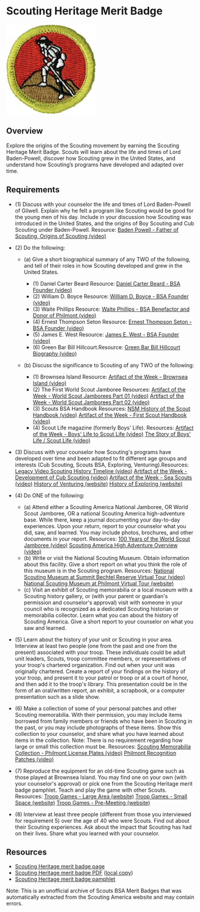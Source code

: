 

# Scouting Heritage Merit Badge

![Scouting Heritage Merit Badge](images/scouting-heritage-merit-badge.jpg)

## Overview



Explore the origins of the Scouting movement by earning the Scouting Heritage Merit Badge. Scouts will learn about the life and times of Lord Baden-Powell, discover how Scouting grew in the United States, and understand how Scouting’s programs have developed and adapted over time.

## Requirements

* (1) Discuss with your counselor the life and times of Lord Baden-Powell of Gilwell. Explain why he felt a program like Scouting would be good for the young men of his day. Include in your discussion how Scouting was introduced in the United States, and the origins of Boy Scouting and Cub Scouting under Baden-Powell. Resource:  [Baden Powell - Father of Scouting, Origins of Scouting (video)](https://www.youtube.com/watch?v=tn9S4qB-fdw&list=PLeqxtqwBBzS-Z290oRp20bqnDqXZkSb3j&index=1)
* (2) Do the following:
    * (a) Give a short biographical summary of any TWO of the following, and tell of their roles in how Scouting developed and grew in the United States.
        * (1) Daniel Carter Beard Resource: [Daniel Carter Beard - BSA Founder (video)](https://www.youtube.com/watch?v=GIaIyxfuLCQ&list=PLeqxtqwBBzS-Z290oRp20bqnDqXZkSb3j&index=2)
        * (2) William D. Boyce Resource: [William D. Boyce - BSA Founder (video)](https://www.youtube.com/watch?v=Ulhu9fefMo4&list=PLeqxtqwBBzS-Z290oRp20bqnDqXZkSb3j&index=3)
        * (3) Waite Phillips Resource: [Waite Phillips - BSA Benefactor and Donor of Philmont (video)](https://youtu.be/QiKK97PQ7Us)
        * (4) Ernest Thompson Seton Resource: [Ernest Thompson Seton - BSA Founder (video)](https://youtu.be/-azpLxf8wpA?si=tiMSbrOyFEHx0L9u)
        * (5) James E. West Resource: [James E. West - BSA Founder (video)](https://youtu.be/cpIpdHl4cug)
        * (6) Green Bar Bill Hillcourt.Resource: [Green Bar Bill Hillcourt Biography (video)](https://www.youtube.com/watch?v=ZJofraVDGuA)


    * (b) Discuss the significance to Scouting of any TWO of the following:
        * (1) Brownsea Island Resource: [Artifact of the Week - Brownsea Island (video)](https://www.youtube.com/watch?v=HWPZkK5YL2k)
        * (2) The First World Scout Jamboree Resources: [Artifact of the Week - World Scout Jamborees Part 01 (video)](https://www.youtube.com/watch?v=8p-SalnhA4Q) [Artifact of the Week - World Scout Jamborees Part 02 (video)](https://www.youtube.com/watch?v=JjdgmAKqUS4)
        * (3) Scouts BSA Handbook Resources: [NSM History of the Scout Handbook (video)](https://www.youtube.com/watch?v=X2njF0Sv5q8&t=2s) [Artifact of the Week - First Scout Handbook (video)](https://www.youtube.com/watch?v=JaGjYXkcyLU&t=2s)
        * (4) Scout Life magazine (formerly Boys' Life). Resources: [Artifact of the Week - Boys' Life to Scout Life (video)](https://www.youtube.com/watch?v=R55NMMY21TM) [The Story of Boys' Life / Scout Life (video)](https://www.youtube.com/watch?v=OIyZwBnlF5c)




* (3) Discuss with your counselor how Scouting's programs have developed over time and been adapted to fit different age groups and interests (Cub Scouting, Scouts BSA, Exploring, Venturing).Resources:  [Legacy Video Scouting History Timeline (video)](https://www.youtube.com/watch?v=p8DUnLSK3Zo)  [Artifact of the Week - Development of Cub Scouting (video)](https://www.youtube.com/watch?v=p8DUnLSK3Zo)  [Artifact of the Week - Sea  Scouts (video)](https://www.youtube.com/watch?v=FxKOogN-oiU)  [History of Venturing (website)](https://www.youtube.com/watch?v=uL87DDrVEbQ)  [History of Exploring (website)](https://www.scouting.org/commissioners/exploring-a-bit-of-a-background/)
* (4) Do ONE of the following:
    * (a) Attend either a Scouting America National Jamboree, OR World Scout Jamboree, OR a national Scouting America high-adventure base. While there, keep a journal documenting your day-to-day experiences. Upon your return, report to your counselor what you did, saw, and learned. You may include photos, brochures, and other documents in your report. Resources: [100 Years of the World Scout Jamboree (video)](https://youtu.be/cpbtEAtIlWc?si=T4QAeuUnWo_uy9PT) [Scouting America High Adventure Overview (video)](https://youtu.be/EbC5b5dyBo0?si=0iu96JjlTcPaVrjq)
    * (b) Write or visit the National Scouting Museum. Obtain information about this facility. Give a short report on what you think the role of this museum is in the Scouting program. Resources: [National Scouting Museum at Summit Bechtel Reserve Virtual Tour (video)](https://www.youtube.com/watch?v=QU8IcMvygmc&list=PLeqxtqwBBzS_SXfxztRYSvmUzirJSZ1SU&index=8) [National Scouting Museum at Philmont Virtual Tour (website)](https://www.philmontscoutranch.org/museums/national-scouting-museum-virtual-tour/)
    * (c) Visit an exhibit of Scouting memorabilia or a local museum with a Scouting history gallery, or (with your parent or guardian's permission and counselor's approval) visit with someone in your council who is recognized as a dedicated Scouting historian or memorabilia collector. Learn what you can about the history of Scouting America. Give a short report to your counselor on what you saw and learned.


* (5) Learn about the history of your unit or Scouting in your area. Interview at least two people (one from the past and one from the present) associated with your troop. These individuals could be adult unit leaders, Scouts, troop committee members, or representatives of your troop's chartered organization. Find out when your unit was originally chartered. Create a report of your findings on the history of your troop, and present it to your patrol or troop or at a court of honor, and then add it to the troop's library. This presentation could be in the form of an oral/written report, an exhibit, a scrapbook, or a computer presentation such as a slide show.
* (6) Make a collection of some of your personal patches and other Scouting memorabilia. With their permission, you may include items borrowed from family members or friends who have been in Scouting in the past, or you may include photographs of these items. Show this collection to your counselor, and share what you have learned about items in the collection. Note: There is no requirement regarding how large or small this collection must be. Resources:  [Scouting Memorabilia Collection - Philmont License Plates (video)](https://www.youtube.com/watch?v=njI2Wb4sAEw&t=1s)  [Philmont Recognition Patches (video)](https://www.youtube.com/watch?v=2u8drmz3T-s&t=7s)
* (7) Reproduce the equipment for an old-time Scouting game such as those played at Brownsea Island. You may find one on your own (with your counselor's approval) or pick one from the Scouting Heritage merit badge pamphlet. Teach and play the game with other Scouts. Resources:  [Troop Games - Large Area (website)](https://troopleader.scouting.org/activities/troop-games/troop-games-large-area/)  [Troop Games - Small Space (website)](https://troopleader.scouting.org/activities/troop-games/troop-games-small-space/)  [Troop Games - Pre-Meeting (website)](https://troopleader.scouting.org/activities/troop-games/pre-opening-gathering-period-activities/)
* (8) Interview at least three people (different from those you interviewed for requirement 5) over the age of 40 who were Scouts. Find out about their Scouting experiences. Ask about the impact that Scouting has had on their lives. Share what you learned with your counselor.


## Resources

- [Scouting Heritage merit badge page](https://www.scouting.org/merit-badges/scouting-heritage/)
- [Scouting Heritage merit badge PDF](https://filestore.scouting.org/filestore/Merit_Badge_ReqandRes/Pamphlets/Scouting%20Heritage.pdf) ([local copy](files/scouting-heritage-merit-badge.pdf))
- [Scouting Heritage merit badge pamphlet](https://www.scoutshop.org/scouting-heritage-merit-badge-pamphlet-662432.html)

Note: This is an unofficial archive of Scouts BSA Merit Badges that was automatically extracted from the Scouting America website and may contain errors.